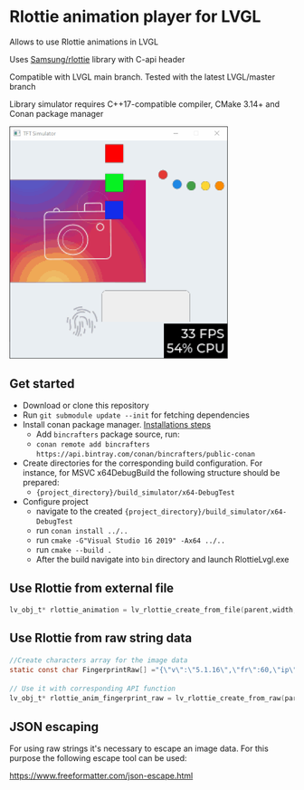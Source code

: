 # Rlottie animation player for LVGL

Allows to use Rlottie animations in LVGL

Uses [Samsung/rlottie](https://github.com/Samsung/rlottie) library with C-api header

Compatible with LVGL main branch. Tested with the latest LVGL/master branch

Library simulator requires C++17-compatible compiler, CMake 3.14+ and Conan package manager



<img src="https://github.com/ValentiWorkLearning/lv_rlottie/blob/master/gif/lv_rlottie.gif" alt="lv_rlottie" style="zoom:80%;" />

## Get started

- Download or clone this repository
- Run `git submodule update --init` for fetching dependencies
- Install conan package manager. [Installations steps](https://docs.conan.io/en/latest/installation.html)
  - Add `bincrafters`  package source, run:
  - `conan remote add bincrafters https://api.bintray.com/conan/bincrafters/public-conan`
- Create directories for the corresponding build configuration. For instance, for MSVC x64DebugBuild the following structure should be prepared:
  - `{project_directory}/build_simulator/x64-DebugTest`
- Configure project
  - navigate to the created `{project_directory}/build_simulator/x64-DebugTest`
  - run `conan install ../..`
  - run `cmake -G"Visual Studio 16 2019" -Ax64 ../..`
  - run `cmake --build .`
  - After the build navigate into `bin` directory and launch RlottieLvgl.exe



## Use Rlottie from external file

```c
lv_obj_t* rlottie_animation = lv_rlottie_create_from_file(parent,width,height, "Path/to/resource/insta_camera.json");
```



## Use Rlottie from raw string data

```c
//Create characters array for the image data
static const char FingerprintRaw[] ="{\"v\":\"5.1.16\",\"fr\":60,\"ip\":0,\"op\":154,\"w\":800,\"h\":600,\"nm\":\"Fingerprint... a lot of JSON items";

// Use it with corresponding API function
lv_obj_t* rlottie_anim_fingerprint_raw = lv_rlottie_create_from_raw(parent, width, height, FingerprintRaw);
```



## JSON escaping

For using raw strings it's necessary to escape an image data. For this purpose the following escape tool can be used:

https://www.freeformatter.com/json-escape.html

